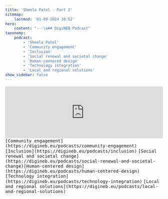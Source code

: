 ```yaml
---
title: 'Sheela Patel - Part 2'
sitemap:
    lastmod: '01-09-2024 10:52'
hero:
    content: "---\n## DigiNEB Podcast"
taxonomy:
    podcast:
        - 'Sheela Patel'
        - 'Community engagement'
        - 'Inclusion'
        - 'Social renewal and societal change'
        - 'Human-centered design'
        - 'Technology integration'
        - 'Local and regional solutions'
show_sidebar: false
---
```


<iframe width="100%" height="166" scrolling="no" frameborder="no" allow="autoplay" src="https://w.soundcloud.com/player/?url=https%3A//api.soundcloud.com/tracks/1908146615&color=%234b4815&auto_play=false&hide_related=false&show_comments=true&show_user=true&show_reposts=false&show_teaser=false"></iframe>
<kbd>[Community engagement](https://digineb.eu/podcasts/community-engagement)</kbd>
<kbd>[Inclusion](https://digineb.eu/podcasts/inclusion)</kbd>
<kbd>[Social renewal and societal change](https://digineb.eu/podcasts/social-renewal-and-societal-change)</kbd><kbd>[Human-centered design](https://digineb.eu/podcasts/human-centered-design)</kbd>
<kbd>[Technology integration](https://digineb.eu/podcasts/technology-integration)</kbd>
<kbd>[Local and regional solutions](https://digineb.eu/podcasts/local-and-regional-solutions)</kbd>